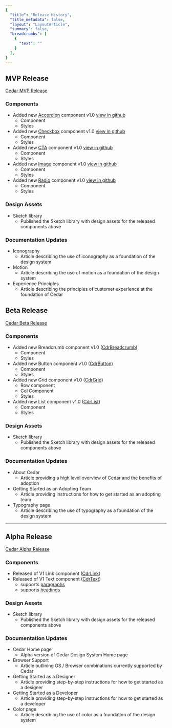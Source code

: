 ```yaml
---
{
  "title": "Release History",
  "title_metadata": false,
  "layout": "LayoutArticle",
  "summary": false,
  "breadcrumbs": [
    {
      "text": ""
    }
  ],
}
---
```


<cdr-doc-table-of-contents-shell>

## MVP Release

[Cedar MVP Release](https://github.com/rei/rei-cedar/tree/18.08.1)

### Components

- Added new [Accordion](/components/accordion/) component v1.0 [view in github](https://github.com/rei/rei-cedar/tree/18.08.1/src/components/accordion)
  - Component
  - Styles
- Added new [Checkbox](/components/checkbox/) component v1.0 [view in github](https://github.com/rei/rei-cedar/tree/18.08.1/src/components/checkbox)
  - Component
  - Styles
- Added new [CTA](/components/cta/) component v1.0 [view in github](https://github.com/rei/rei-cedar/tree/18.08.1/src/components/cta)
  - Component
  - Styles
- Added new [Image](/components/image/) component v1.0 [view in github](https://github.com/rei/rei-cedar/tree/18.08.1/src/components/image)
  - Component
  - Styles
- Added new [Radio](/components/radio/) component v1.0 [view in github](https://github.com/rei/rei-cedar/tree/18.08.1/src/components/radio)
  - Component
  - Styles

### Design Assets

- Sketch library 
  - Published the Sketch library with design assets for the released components above

### Documentation Updates

- Iconography 
  - Article describing the use of iconography as a foundation of the design system
- Motion 
  - Article describing the use of motion as a foundation of the design system
- Experience Principles
  - Article describing the principles of customer experience at the foundation of Cedar

## Beta Release

[Cedar Beta Release](https://github.com/rei/rei-cedar/tree/18.07.2)

### Components

- Added new Breadcrumb component v1.0 ([CdrBreadcrumb](https://github.com/rei/rei-cedar/tree/18.07.2/src/components/breadcrumb))
  - Component
  - Styles
- Added new Button component v1.0 ([CdrButton](https://github.com/rei/rei-cedar/tree/18.07.2/src/components/button))
  - Component
  - Styles
- Added new Grid component v1.0 ([CdrGrid](https://github.com/rei/rei-cedar/tree/18.07.2/src/components/grid))
  - Row component
  - Col Component
  - Styles
- Added new List component v1.0 ([CdrList](https://github.com/rei/rei-cedar/tree/18.07.2/src/components/list))
  - Component
  - Styles

### Design Assets

- Sketch library 
  - Published the Sketch library with design assets for the released components above

### Documentation Updates

- About Cedar
  - Article providing a high level overview of Cedar and the benefits of adoption 
- Getting Started as an Adopting Team
  - Article providing instructions for how to get started as an adopting team
- Typography page
  - Article describing the use of typography as a foundation of the design system

<hr/>

## Alpha Release

[Cedar Alpha Release](https://github.com/rei/rei-cedar/tree/18.06.1)

### Components

- Released of V1 Link component ([CdrLink](https://www.npmjs.com/package/@rei/cdr-link))
- Released of V1 Text component ([CdrText](https://www.npmjs.com/package/@rei/cdr-text))
  - supports [paragraphs](../components/paragraph/README.md)
  - supports [headings](../components/heading/README.md)

### Design Assets

- Sketch library
  - Published the Sketch library with design assets for the released components above

### Documentation Updates

- Cedar Home page
  - Alpha version of Cedar Design System Home page
- Browser Support
  - Article outlining OS / Browser combinations currently supported by Cedar
- Getting Started as a Designer
  - Article providing step-by-step instructions for how to get started as a designer
- Getting Started as a Developer
  - Article providing step-by-step instructions for how to get started as a developer
- Color page
  - Article describing the use of color as a foundation of the design system

</cdr-doc-table-of-contents-shell>
